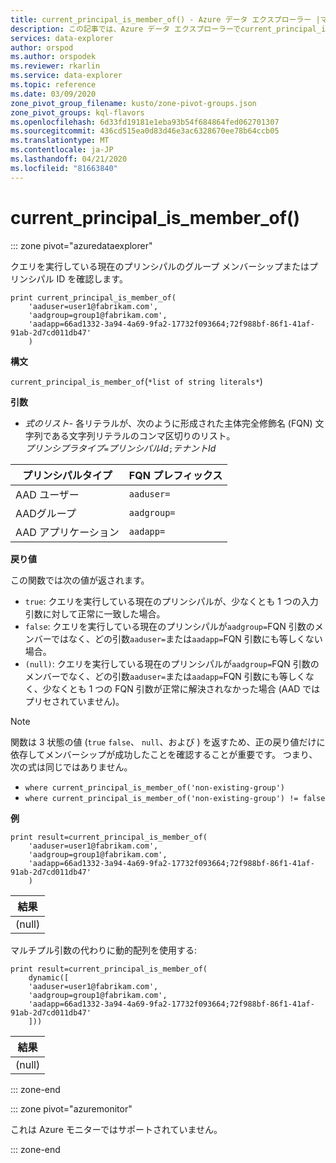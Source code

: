 ```yaml
---
title: current_principal_is_member_of() - Azure データ エクスプローラー |マイクロソフトドキュメント
description: この記事では、Azure データ エクスプローラーでcurrent_principal_is_member_of() について説明します。
services: data-explorer
author: orspod
ms.author: orspodek
ms.reviewer: rkarlin
ms.service: data-explorer
ms.topic: reference
ms.date: 03/09/2020
zone_pivot_group_filename: kusto/zone-pivot-groups.json
zone_pivot_groups: kql-flavors
ms.openlocfilehash: 6d33fd19181e1eba93b54f684864fed062701307
ms.sourcegitcommit: 436cd515ea0d83d46e3ac6328670ee78b64ccb05
ms.translationtype: MT
ms.contentlocale: ja-JP
ms.lasthandoff: 04/21/2020
ms.locfileid: "81663840"
---
```

# <a name="current_principal_is_member_of"></a>current_principal_is_member_of()

::: zone pivot="azuredataexplorer"

クエリを実行している現在のプリンシパルのグループ メンバーシップまたはプリンシパル ID を確認します。

```kusto
print current_principal_is_member_of(
    'aaduser=user1@fabrikam.com', 
    'aadgroup=group1@fabrikam.com',
    'aadapp=66ad1332-3a94-4a69-9fa2-17732f093664;72f988bf-86f1-41af-91ab-2d7cd011db47'
    )
```

**構文**

`current_principal_is_member_of`(`*list of string literals*`)

**引数**

* *式のリスト*- 各リテラルが、次のように形成された主体完全修飾名 (FQN) 文字列である文字列リテラルのコンマ区切りのリスト。  
*プリンシプラタイプ*`=`*プリンシパルId*`;`*テナントId*

| プリンシパルタイプ   | FQN プレフィックス  |
|-----------------|-------------|
| AAD ユーザー        | `aaduser=`  |
| AADグループ       | `aadgroup=` |
| AAD アプリケーション | `aadapp=`   |

**戻り値**

この関数では次の値が返されます。
* `true`: クエリを実行している現在のプリンシパルが、少なくとも 1 つの入力引数に対して正常に一致した場合。
* `false`: クエリを実行している現在のプリンシパルが`aadgroup=`FQN 引数のメンバーではなく、どの引数`aaduser=`または`aadapp=`FQN 引数にも等しくない場合。
* `(null)`: クエリを実行している現在のプリンシパルが`aadgroup=`FQN 引数のメンバーでなく、どの引数`aaduser=`または`aadapp=`FQN 引数にも等しくなく、少なくとも 1 つの FQN 引数が正常に解決されなかった場合 (AAD ではプリセされていません)。 

> [!NOTE]
> 関数は 3 状態の値 (`true` `false`、 `null`、および ) を返すため、正の戻り値だけに依存してメンバーシップが成功したことを確認することが重要です。 つまり、次の式は同じではありません。
> 
> * `where current_principal_is_member_of('non-existing-group')`
> * `where current_principal_is_member_of('non-existing-group') != false` 


**例**

```kusto
print result=current_principal_is_member_of(
    'aaduser=user1@fabrikam.com', 
    'aadgroup=group1@fabrikam.com',
    'aadapp=66ad1332-3a94-4a69-9fa2-17732f093664;72f988bf-86f1-41af-91ab-2d7cd011db47'
    )
```

| 結果 |
|--------|
| (null) |

マルチプル引数の代わりに動的配列を使用する:

```kusto
print result=current_principal_is_member_of(
    dynamic([
    'aaduser=user1@fabrikam.com', 
    'aadgroup=group1@fabrikam.com',
    'aadapp=66ad1332-3a94-4a69-9fa2-17732f093664;72f988bf-86f1-41af-91ab-2d7cd011db47'
    ]))
```

| 結果 |
|--------|
| (null) |

::: zone-end

::: zone pivot="azuremonitor"

これは Azure モニターではサポートされていません。

::: zone-end